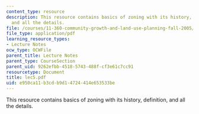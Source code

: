 ```yaml
---
content_type: resource
description: This resource contains basics of zoning with its history, definition,
  and all the details.
file: /courses/11-360-community-growth-and-land-use-planning-fall-2005/e950ca11b3cdb9d14724414e653533be_lec5.pdf
file_type: application/pdf
learning_resource_types:
- Lecture Notes
ocw_type: OCWFile
parent_title: Lecture Notes
parent_type: CourseSection
parent_uid: 9262efbb-4518-5743-488f-cf3e61c7cc91
resourcetype: Document
title: lec5.pdf
uid: e950ca11-b3cd-b9d1-4724-414e653533be
---
```

This resource contains basics of zoning with its history, definition, and all the details.

